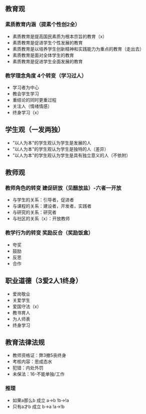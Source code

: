 ## 教育观

### 素质教育内涵（提素个性创2全）

- 素质教育是提高国民素质为根本宗旨的教育（x）
- 素质教育是促进学生个性发展的教育
- 素质教育是以培养学生创新精神和实践能力为重点的教育（走出去）
- 素质教育是面对全体学生的教育
- 素质教育是促进学生全面发展的教育

### 教学理念角度 4个转变（学习过人）

- 学习者为中心
- 教会学生学习
- 重结论的同时更重过程
- 关注人（情绪情感）
- 终身学习（x）

## 学生观（一发两独）

- "以人为本"的学生观认为学生是发展的人
- "以人为本"的学生观认为学生是独特的人（差异）
- "以人为本"的学生观认为学生是具有独立意义的人（不依附）

## 教师观

### 教师角色的转变 建促研放（见醋放盐）-六者一开放

- 与学生的关系：引导者，促进者
- 与课程的关系：建设者，开发者，实践者
- 与研究的关系：研究者
- 与社区的关系（x）：开放教师

### 教学行为的转变 奖励反合（奖励饭盒）

- 夸奖
- 鼓励
- 反思
- 合作

## 职业道德（3爱2人1终身）

- 爱岗敬业
- 关爱学生
- 爱国守法（x）
- 教书育人
- 为人师表
- 终身学习

## 教育法律法规

- 教师资格证：弊3撤5丧终身
- 考核内容：思成态水
- 犯错：内处外罚
- 未保法：16-不能单独/工作

### 推理

- 如果a那么b 成立 a->b !b->!a
- 只有a才b 成立 b->a !a->!b

